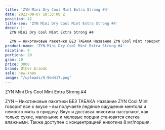 ```yaml
---
title: 'ZYN Mini Dry Cool Mint Extra Strong #4'
date: 2023-09-07 18:33:00 Z
position: 42
title-seo: 'ZYN Mini Dry Cool Mint Extra Strong #4'
descr: |-
  ZYN Mini Dry Cool Mint Extra Strong #4

  ZYN – Никотиновые пакетики БЕЗ ТАБАКА Название ZYN Cool Mint говорит все о вкусе – вы получаете ледяное ощущение ментола и немного мяты в придачу. Вкус и доставка никотина наступают, как только сухие, маленькие и меловые порции становятся слегка влажными. Также доступен с концентрацией никотина 8 мг/порция.
product-name: 'ZYN Mini Dry Cool Mint Extra Strong #4'
nicotine: 8
portions: 20
gram: 20
price: 3000
brand: Other brands
sale: new-snus
image: "/uploads/8-9ed417.png"
---
```


ZYN Mini Dry Cool Mint Extra Strong #4

ZYN – Никотиновые пакетики БЕЗ ТАБАКА Название ZYN Cool Mint говорит все о вкусе – вы получаете ледяное ощущение ментола и немного мяты в придачу. Вкус и доставка никотина наступают, как только сухие, маленькие и меловые порции становятся слегка влажными. Также доступен с концентрацией никотина 8 мг/порция.